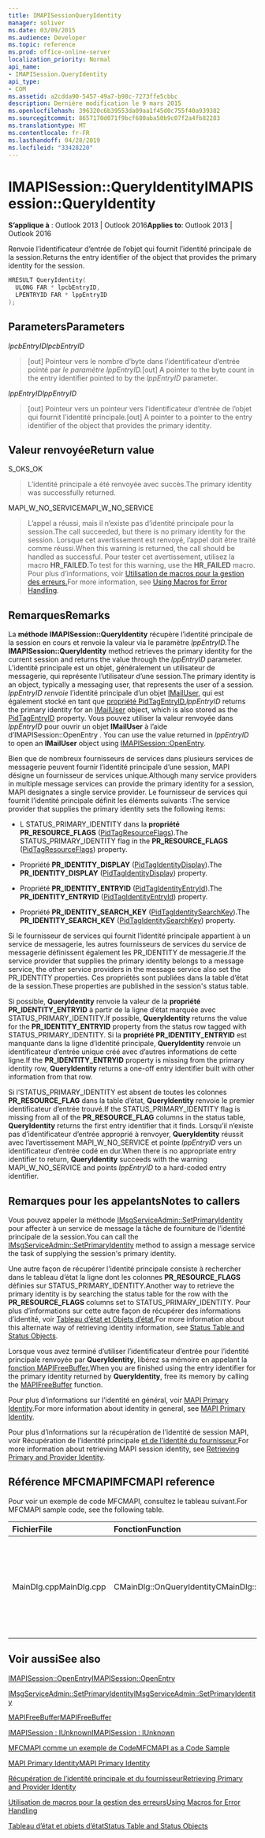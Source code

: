 ```yaml
---
title: IMAPISessionQueryIdentity
manager: soliver
ms.date: 03/09/2015
ms.audience: Developer
ms.topic: reference
ms.prod: office-online-server
localization_priority: Normal
api_name:
- IMAPISession.QueryIdentity
api_type:
- COM
ms.assetid: a2cdda90-5457-49a7-b98c-7273ffe5cbbc
description: Dernière modification le 9 mars 2015
ms.openlocfilehash: 396320c6b39553da09aa1f45d0c755f40a939382
ms.sourcegitcommit: 8657170d071f9bcf680aba50b9c07f2a4fb82283
ms.translationtype: MT
ms.contentlocale: fr-FR
ms.lasthandoff: 04/28/2019
ms.locfileid: "33428220"
---
```

# <a name="imapisessionqueryidentity"></a><span data-ttu-id="d8023-103">IMAPISession::QueryIdentity</span><span class="sxs-lookup"><span data-stu-id="d8023-103">IMAPISession::QueryIdentity</span></span>

  
  
<span data-ttu-id="d8023-104">**S’applique à** : Outlook 2013 | Outlook 2016</span><span class="sxs-lookup"><span data-stu-id="d8023-104">**Applies to**: Outlook 2013 | Outlook 2016</span></span> 
  
<span data-ttu-id="d8023-105">Renvoie l’identificateur d’entrée de l’objet qui fournit l’identité principale de la session.</span><span class="sxs-lookup"><span data-stu-id="d8023-105">Returns the entry identifier of the object that provides the primary identity for the session.</span></span>
  
```cpp
HRESULT QueryIdentity(
  ULONG FAR * lpcbEntryID,
  LPENTRYID FAR * lppEntryID
);
```

## <a name="parameters"></a><span data-ttu-id="d8023-106">Parameters</span><span class="sxs-lookup"><span data-stu-id="d8023-106">Parameters</span></span>

 <span data-ttu-id="d8023-107">_lpcbEntryID_</span><span class="sxs-lookup"><span data-stu-id="d8023-107">_lpcbEntryID_</span></span>
  
> <span data-ttu-id="d8023-108">[out] Pointeur vers le nombre d’byte dans l’identificateur d’entrée pointé par _le paramètre lppEntryID._</span><span class="sxs-lookup"><span data-stu-id="d8023-108">[out] A pointer to the byte count in the entry identifier pointed to by the  _lppEntryID_ parameter.</span></span> 
    
 <span data-ttu-id="d8023-109">_lppEntryID_</span><span class="sxs-lookup"><span data-stu-id="d8023-109">_lppEntryID_</span></span>
  
> <span data-ttu-id="d8023-110">[out] Pointeur vers un pointeur vers l’identificateur d’entrée de l’objet qui fournit l’identité principale.</span><span class="sxs-lookup"><span data-stu-id="d8023-110">[out] A pointer to a pointer to the entry identifier of the object that provides the primary identity.</span></span>
    
## <a name="return-value"></a><span data-ttu-id="d8023-111">Valeur renvoyée</span><span class="sxs-lookup"><span data-stu-id="d8023-111">Return value</span></span>

<span data-ttu-id="d8023-112">S_OK</span><span class="sxs-lookup"><span data-stu-id="d8023-112">S_OK</span></span> 
  
> <span data-ttu-id="d8023-113">L’identité principale a été renvoyée avec succès.</span><span class="sxs-lookup"><span data-stu-id="d8023-113">The primary identity was successfully returned.</span></span>
    
<span data-ttu-id="d8023-114">MAPI_W_NO_SERVICE</span><span class="sxs-lookup"><span data-stu-id="d8023-114">MAPI_W_NO_SERVICE</span></span> 
  
> <span data-ttu-id="d8023-115">L’appel a réussi, mais il n’existe pas d’identité principale pour la session.</span><span class="sxs-lookup"><span data-stu-id="d8023-115">The call succeeded, but there is no primary identity for the session.</span></span> <span data-ttu-id="d8023-116">Lorsque cet avertissement est renvoyé, l’appel doit être traité comme réussi.</span><span class="sxs-lookup"><span data-stu-id="d8023-116">When this warning is returned, the call should be handled as successful.</span></span> <span data-ttu-id="d8023-117">Pour tester cet avertissement, utilisez la macro **HR_FAILED.**</span><span class="sxs-lookup"><span data-stu-id="d8023-117">To test for this warning, use the **HR_FAILED** macro.</span></span> <span data-ttu-id="d8023-118">Pour plus d’informations, voir [Utilisation de macros pour la gestion des erreurs.](using-macros-for-error-handling.md)</span><span class="sxs-lookup"><span data-stu-id="d8023-118">For more information, see [Using Macros for Error Handling](using-macros-for-error-handling.md).</span></span>
    
## <a name="remarks"></a><span data-ttu-id="d8023-119">Remarques</span><span class="sxs-lookup"><span data-stu-id="d8023-119">Remarks</span></span>

<span data-ttu-id="d8023-120">La **méthode IMAPISession::QueryIdentity** récupère l’identité principale de la session en cours et renvoie la valeur via le paramètre _lppEntryID._</span><span class="sxs-lookup"><span data-stu-id="d8023-120">The **IMAPISession::QueryIdentity** method retrieves the primary identity for the current session and returns the value through the  _lppEntryID_ parameter.</span></span> <span data-ttu-id="d8023-121">L’identité principale est un objet, généralement un utilisateur de messagerie, qui représente l’utilisateur d’une session.</span><span class="sxs-lookup"><span data-stu-id="d8023-121">The primary identity is an object, typically a messaging user, that represents the user of a session.</span></span>  <span data-ttu-id="d8023-122">_lppEntryID renvoie_ l’identité principale d’un objet [IMailUser,](imailuserimapiprop.md) qui est également stocké en tant que [propriété PidTagEntryID.](pidtagentryid-canonical-property.md)</span><span class="sxs-lookup"><span data-stu-id="d8023-122">_lppEntryID_ returns the primary identity for an [IMailUser](imailuserimapiprop.md) object, which is also stored as the [PidTagEntryID](pidtagentryid-canonical-property.md) property.</span></span> <span data-ttu-id="d8023-123">Vous pouvez utiliser la valeur renvoyée dans _lppEntryID_ pour ouvrir un objet **IMailUser** à l’aide d’IMAPISession::OpenEntry . [](imapisession-openentry.md)</span><span class="sxs-lookup"><span data-stu-id="d8023-123">You can use the value returned in  _lppEntryID_ to open an **IMailUser** object using [IMAPISession::OpenEntry](imapisession-openentry.md).</span></span>
  
<span data-ttu-id="d8023-124">Bien que de nombreux fournisseurs de services dans plusieurs services de messagerie peuvent fournir l’identité principale d’une session, MAPI désigne un fournisseur de services unique.</span><span class="sxs-lookup"><span data-stu-id="d8023-124">Although many service providers in multiple message services can provide the primary identity for a session, MAPI designates a single service provider.</span></span> <span data-ttu-id="d8023-125">Le fournisseur de services qui fournit l’identité principale définit les éléments suivants :</span><span class="sxs-lookup"><span data-stu-id="d8023-125">The service provider that supplies the primary identity sets the following items:</span></span>
  
- <span data-ttu-id="d8023-126">L STATUS_PRIMARY_IDENTITY dans la **propriété PR_RESOURCE_FLAGS** ([PidTagResourceFlags](pidtagresourceflags-canonical-property.md)).</span><span class="sxs-lookup"><span data-stu-id="d8023-126">The STATUS_PRIMARY_IDENTITY flag in the **PR_RESOURCE_FLAGS** ([PidTagResourceFlags](pidtagresourceflags-canonical-property.md)) property.</span></span>
    
- <span data-ttu-id="d8023-127">Propriété **PR_IDENTITY_DISPLAY** ([PidTagIdentityDisplay](pidtagidentitydisplay-canonical-property.md)).</span><span class="sxs-lookup"><span data-stu-id="d8023-127">The **PR_IDENTITY_DISPLAY** ([PidTagIdentityDisplay](pidtagidentitydisplay-canonical-property.md)) property.</span></span>
    
- <span data-ttu-id="d8023-128">Propriété **PR_IDENTITY_ENTRYID** ([PidTagIdentityEntryId](pidtagidentityentryid-canonical-property.md)).</span><span class="sxs-lookup"><span data-stu-id="d8023-128">The **PR_IDENTITY_ENTRYID** ([PidTagIdentityEntryId](pidtagidentityentryid-canonical-property.md)) property.</span></span>
    
- <span data-ttu-id="d8023-129">Propriété **PR_IDENTITY_SEARCH_KEY** ([PidTagIdentitySearchKey](pidtagidentitysearchkey-canonical-property.md)).</span><span class="sxs-lookup"><span data-stu-id="d8023-129">The **PR_IDENTITY_SEARCH_KEY** ([PidTagIdentitySearchKey](pidtagidentitysearchkey-canonical-property.md)) property.</span></span>
    
<span data-ttu-id="d8023-130">Si le fournisseur de services qui fournit l’identité principale appartient à un service de messagerie, les autres fournisseurs de services du service de messagerie définissent également les PR_IDENTITY de messagerie.</span><span class="sxs-lookup"><span data-stu-id="d8023-130">If the service provider that supplies the primary identity belongs to a message service, the other service providers in the message service also set the PR_IDENTITY properties.</span></span> <span data-ttu-id="d8023-131">Ces propriétés sont publiées dans la table d’état de la session.</span><span class="sxs-lookup"><span data-stu-id="d8023-131">These properties are published in the session's status table.</span></span> 
  
<span data-ttu-id="d8023-132">Si possible, **QueryIdentity** renvoie la valeur de la **propriété PR_IDENTITY_ENTRYID** à partir de la ligne d’état marquée avec STATUS_PRIMARY_IDENTITY.</span><span class="sxs-lookup"><span data-stu-id="d8023-132">If possible, **QueryIdentity** returns the value for the **PR_IDENTITY_ENTRYID** property from the status row tagged with STATUS_PRIMARY_IDENTITY.</span></span> <span data-ttu-id="d8023-133">Si la **propriété PR_IDENTITY_ENTRYID** est manquante dans la ligne d’identité principale, **QueryIdentity** renvoie un identificateur d’entrée unique créé avec d’autres informations de cette ligne.</span><span class="sxs-lookup"><span data-stu-id="d8023-133">If the **PR_IDENTITY_ENTRYID** property is missing from the primary identity row, **QueryIdentity** returns a one-off entry identifier built with other information from that row.</span></span> 
  
<span data-ttu-id="d8023-134">Si l’STATUS_PRIMARY_IDENTITY est absent de toutes les colonnes **PR_RESOURCE_FLAG** dans la table d’état, **QueryIdentity** renvoie le premier identificateur d’entrée trouvé.</span><span class="sxs-lookup"><span data-stu-id="d8023-134">If the STATUS_PRIMARY_IDENTITY flag is missing from all of the **PR_RESOURCE_FLAG** columns in the status table, **QueryIdentity** returns the first entry identifier that it finds.</span></span> <span data-ttu-id="d8023-135">Lorsqu’il n’existe pas d’identificateur d’entrée approprié à renvoyer, **QueryIdentity** réussit avec l’avertissement MAPI_W_NO_SERVICE et pointe  _lppEntryID_ vers un identificateur d’entrée codé en dur.</span><span class="sxs-lookup"><span data-stu-id="d8023-135">When there is no appropriate entry identifier to return, **QueryIdentity** succeeds with the warning MAPI_W_NO_SERVICE and points  _lppEntryID_ to a hard-coded entry identifier.</span></span> 
  
## <a name="notes-to-callers"></a><span data-ttu-id="d8023-136">Remarques pour les appelants</span><span class="sxs-lookup"><span data-stu-id="d8023-136">Notes to callers</span></span>

<span data-ttu-id="d8023-137">Vous pouvez appeler la méthode [IMsgServiceAdmin::SetPrimaryIdentity](imsgserviceadmin-setprimaryidentity.md) pour affecter à un service de message la tâche de fourniture de l’identité principale de la session.</span><span class="sxs-lookup"><span data-stu-id="d8023-137">You can call the [IMsgServiceAdmin::SetPrimaryIdentity](imsgserviceadmin-setprimaryidentity.md) method to assign a message service the task of supplying the session's primary identity.</span></span> 
  
<span data-ttu-id="d8023-138">Une autre façon de récupérer l’identité principale consiste à rechercher dans le tableau d’état la ligne dont les colonnes **PR_RESOURCE_FLAGS** définies sur STATUS_PRIMARY_IDENTITY.</span><span class="sxs-lookup"><span data-stu-id="d8023-138">Another way to retrieve the primary identity is by searching the status table for the row with the **PR_RESOURCE_FLAGS** columns set to STATUS_PRIMARY_IDENTITY.</span></span> <span data-ttu-id="d8023-139">Pour plus d’informations sur cette autre façon de récupérer des informations d’identité, voir [Tableau d’état et Objets d’état.](status-table-and-status-objects.md)</span><span class="sxs-lookup"><span data-stu-id="d8023-139">For more information about this alternate way of retrieving identity information, see [Status Table and Status Objects](status-table-and-status-objects.md).</span></span>
  
<span data-ttu-id="d8023-140">Lorsque vous avez terminé d’utiliser l’identificateur d’entrée pour l’identité principale renvoyée par **QueryIdentity**, libérez sa mémoire en appelant la [fonction MAPIFreeBuffer.](mapifreebuffer.md)</span><span class="sxs-lookup"><span data-stu-id="d8023-140">When you are finished using the entry identifier for the primary identity returned by **QueryIdentity**, free its memory by calling the [MAPIFreeBuffer](mapifreebuffer.md) function.</span></span> 
  
<span data-ttu-id="d8023-141">Pour plus d’informations sur l’identité en général, voir [MAPI Primary Identity](mapi-primary-identity.md).</span><span class="sxs-lookup"><span data-stu-id="d8023-141">For more information about identity in general, see [MAPI Primary Identity](mapi-primary-identity.md).</span></span> 
  
<span data-ttu-id="d8023-142">Pour plus d’informations sur la récupération de l’identité de session MAPI, voir Récupération de l’identité principale [et de l’identité du fournisseur.](retrieving-primary-and-provider-identity.md)</span><span class="sxs-lookup"><span data-stu-id="d8023-142">For more information about retrieving MAPI session identity, see [Retrieving Primary and Provider Identity](retrieving-primary-and-provider-identity.md).</span></span> 
  
## <a name="mfcmapi-reference"></a><span data-ttu-id="d8023-143">Référence MFCMAPI</span><span class="sxs-lookup"><span data-stu-id="d8023-143">MFCMAPI reference</span></span>

<span data-ttu-id="d8023-144">Pour voir un exemple de code MFCMAPI, consultez le tableau suivant.</span><span class="sxs-lookup"><span data-stu-id="d8023-144">For MFCMAPI sample code, see the following table.</span></span>
  
|<span data-ttu-id="d8023-145">**Fichier**</span><span class="sxs-lookup"><span data-stu-id="d8023-145">**File**</span></span>|<span data-ttu-id="d8023-146">**Fonction**</span><span class="sxs-lookup"><span data-stu-id="d8023-146">**Function**</span></span>|<span data-ttu-id="d8023-147">**Commentaire**</span><span class="sxs-lookup"><span data-stu-id="d8023-147">**Comment**</span></span>|
|:-----|:-----|:-----|
|<span data-ttu-id="d8023-148">MainDlg.cpp</span><span class="sxs-lookup"><span data-stu-id="d8023-148">MainDlg.cpp</span></span>  <br/> |<span data-ttu-id="d8023-149">CMainDlg::OnQueryIdentity</span><span class="sxs-lookup"><span data-stu-id="d8023-149">CMainDlg::OnQueryIdentity</span></span>  <br/> |<span data-ttu-id="d8023-150">MFCMAPI utilise la méthode **IMAPISession::QueryIdentity** pour ouvrir l’entrée du carnet d’adresses pour l’identité principale de la session.</span><span class="sxs-lookup"><span data-stu-id="d8023-150">MFCMAPI uses the **IMAPISession::QueryIdentity** method to open the address book entry for the primary identity of the session.</span></span>  <br/> |
   
## <a name="see-also"></a><span data-ttu-id="d8023-151">Voir aussi</span><span class="sxs-lookup"><span data-stu-id="d8023-151">See also</span></span>



[<span data-ttu-id="d8023-152">IMAPISession::OpenEntry</span><span class="sxs-lookup"><span data-stu-id="d8023-152">IMAPISession::OpenEntry</span></span>](imapisession-openentry.md)
  
[<span data-ttu-id="d8023-153">IMsgServiceAdmin::SetPrimaryIdentity</span><span class="sxs-lookup"><span data-stu-id="d8023-153">IMsgServiceAdmin::SetPrimaryIdentity</span></span>](imsgserviceadmin-setprimaryidentity.md)
  
[<span data-ttu-id="d8023-154">MAPIFreeBuffer</span><span class="sxs-lookup"><span data-stu-id="d8023-154">MAPIFreeBuffer</span></span>](mapifreebuffer.md)
  
[<span data-ttu-id="d8023-155">IMAPISession : IUnknown</span><span class="sxs-lookup"><span data-stu-id="d8023-155">IMAPISession : IUnknown</span></span>](imapisessioniunknown.md)


[<span data-ttu-id="d8023-156">MFCMAPI comme un exemple de Code</span><span class="sxs-lookup"><span data-stu-id="d8023-156">MFCMAPI as a Code Sample</span></span>](mfcmapi-as-a-code-sample.md)
  
[<span data-ttu-id="d8023-157">MAPI Primary Identity</span><span class="sxs-lookup"><span data-stu-id="d8023-157">MAPI Primary Identity</span></span>](mapi-primary-identity.md)
  
[<span data-ttu-id="d8023-158">Récupération de l’identité principale et du fournisseur</span><span class="sxs-lookup"><span data-stu-id="d8023-158">Retrieving Primary and Provider Identity</span></span>](retrieving-primary-and-provider-identity.md)
  
[<span data-ttu-id="d8023-159">Utilisation de macros pour la gestion des erreurs</span><span class="sxs-lookup"><span data-stu-id="d8023-159">Using Macros for Error Handling</span></span>](using-macros-for-error-handling.md)
  
[<span data-ttu-id="d8023-160">Tableau d’état et objets d’état</span><span class="sxs-lookup"><span data-stu-id="d8023-160">Status Table and Status Objects</span></span>](status-table-and-status-objects.md)

